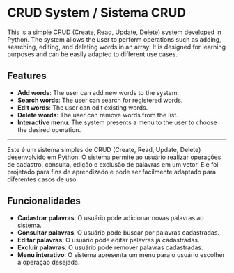 # CRUD System / Sistema CRUD

This is a simple CRUD (Create, Read, Update, Delete) system developed in Python. The system allows the user to perform operations such as adding, searching, editing, and deleting words in an array. It is designed for learning purposes and can be easily adapted to different use cases.

## Features

- **Add words**: The user can add new words to the system.
- **Search words**: The user can search for registered words.
- **Edit words**: The user can edit existing words.
- **Delete words**: The user can remove words from the list.
- **Interactive menu**: The system presents a menu to the user to choose the desired operation.

----

Este é um sistema simples de CRUD (Create, Read, Update, Delete) desenvolvido em Python. O sistema permite ao usuário realizar operações de cadastro, consulta, edição e exclusão de palavras em um vetor. Ele foi projetado para fins de aprendizado e pode ser facilmente adaptado para diferentes casos de uso.

## Funcionalidades

- **Cadastrar palavras**: O usuário pode adicionar novas palavras ao sistema.
- **Consultar palavras**: O usuário pode buscar por palavras cadastradas.
- **Editar palavras**: O usuário pode editar palavras já cadastradas.
- **Excluir palavras**: O usuário pode remover palavras cadastradas.
- **Menu interativo**: O sistema apresenta um menu para o usuário escolher a operação desejada.

